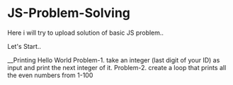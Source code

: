 # JS-Problem-Solving
Here i will try to upload solution of basic JS problem..

Let's Start..

__Printing Hello World
Problem-1. take an integer (last digit of your ID) as input and print the next integer of it.
Problem-2. create a loop that prints all the even numbers from 1-100
